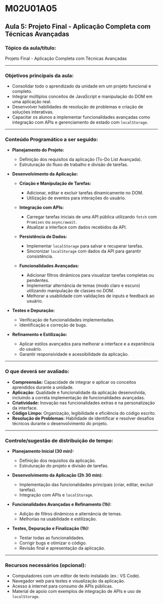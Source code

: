 # **M02U01A05**

## **Aula 5: Projeto Final - Aplicação Completa com Técnicas Avançadas**

### **Tópico da aula/título:**

Projeto Final - Aplicação Completa com Técnicas Avançadas

---

### **Objetivos principais da aula:**

- Consolidar todo o aprendizado da unidade em um projeto funcional e completo.
- Integrar múltiplos conceitos de JavaScript e manipulação do DOM em uma aplicação real.
- Desenvolver habilidades de resolução de problemas e criação de soluções interativas.
- Capacitar os alunos a implementar funcionalidades avançadas como integração com APIs e gerenciamento de estado com `localStorage`.

---

### **Conteúdo Programático a ser seguido:**

- **Planejamento do Projeto:**
  - Definição dos requisitos da aplicação (To-Do List Avançada).
  - Estruturação do fluxo de trabalho e divisão de tarefas.

- **Desenvolvimento da Aplicação:**
  - **Criação e Manipulação de Tarefas:**
    - Adicionar, editar e excluir tarefas dinamicamente no DOM.
    - Utilização de eventos para interações do usuário.
  
  - **Integração com APIs:**
    - Carregar tarefas iniciais de uma API pública utilizando `fetch` com `Promises` ou `async/await`.
    - Atualizar a interface com dados recebidos da API.

  - **Persistência de Dados:**
    - Implementar `localStorage` para salvar e recuperar tarefas.
    - Sincronizar `localStorage` com dados da API para garantir consistência.

  - **Funcionalidades Avançadas:**
    - Adicionar filtros dinâmicos para visualizar tarefas completas ou pendentes.
    - Implementar alternância de temas (modo claro e escuro) utilizando manipulação de classes no DOM.
    - Melhorar a usabilidade com validações de inputs e feedback ao usuário.

- **Testes e Depuração:**
  - Verificação de funcionalidades implementadas.
  - Identificação e correção de bugs.

- **Refinamento e Estilização:**
  - Aplicar estilos avançados para melhorar a interface e a experiência do usuário.
  - Garantir responsividade e acessibilidade da aplicação.

---

### **O que deverá ser avaliado:**

- **Compreensão:** Capacidade de integrar e aplicar os conceitos aprendidos durante a unidade.
- **Aplicação:** Qualidade e funcionalidade da aplicação desenvolvida, incluindo a correta implementação de funcionalidades avançadas.
- **Criatividade:** Inovação nas funcionalidades extras e na personalização da interface.
- **Código Limpo:** Organização, legibilidade e eficiência do código escrito.
- **Resolução de Problemas:** Habilidade de identificar e resolver desafios técnicos durante o desenvolvimento do projeto.

---

### **Controle/sugestão de distribuição de tempo:**

- **Planejamento Inicial (30 min):**  
  - Definição dos requisitos da aplicação.
  - Estruturação do projeto e divisão de tarefas.

- **Desenvolvimento da Aplicação (2h 30 min):**  
  - Implementação das funcionalidades principais (criar, editar, excluir tarefas).
  - Integração com APIs e `localStorage`.

- **Funcionalidades Avançadas e Refinamento (1h):**  
  - Adição de filtros dinâmicos e alternância de temas.
  - Melhorias na usabilidade e estilização.

- **Testes, Depuração e Finalização (1h):**  
  - Testar todas as funcionalidades.
  - Corrigir bugs e otimizar o código.
  - Revisão final e apresentação da aplicação.

---

### **Recursos necessários (opcional):**

- Computadores com um editor de texto instalado (ex.: VS Code).
- Navegador web para testes e visualização da aplicação.
- Acesso à internet para consumo de APIs públicas.
- Material de apoio com exemplos de integração de APIs e uso de `localStorage`.
